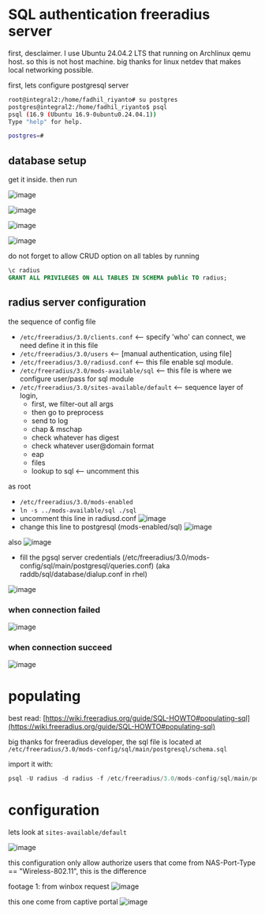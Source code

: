 # SQL authentication freeradius server

first, desclaimer. I use Ubuntu 24.04.2 LTS that running on Archlinux qemu host. so this is not host machine.
big thanks for linux netdev that makes local networking possible.

first, lets configure postgresql server 

```sh
root@integral2:/home/fadhil_riyanto# su postgres
postgres@integral2:/home/fadhil_riyanto$ psql
psql (16.9 (Ubuntu 16.9-0ubuntu0.24.04.1))
Type "help" for help.

postgres=# 
```
## database setup

get it inside. then run

![image](/assets/0b31f1fb1d97b32e112694dfd750fcc3b92093645f508ce8fa438a0db2cb899fd2f0998547e4bdc11ac18ebb15bb735e6418d9fae86960146d3acfed.png)

![image](/assets/5fb4e7aa16213974a3e2db1bf3f1efbf60963f9489610aa012244e484c45351272758aedd68c41b79f1a4dac034c30e5fea04f1ab2caf5efe849df87.png)

![image](/assets/7fffd04029a9a3640c8ffc737d03ef9339da23e60c7189f3a567e733c49cc24d569843fd1e7611015a05c06dd794129b7536bf92ef2e83caaddf40aa.png)

![image](/assets/5aab65a8641c5e71d111bbb878e53009adbe5b74d8715d5adb371fd4ba81a2b0873fbed49ae237c6c816e7d779535a5c5ada5173c566ae341c83177d.png)

do not forget to allow CRUD option on all tables by running

```sql
\c radius
GRANT ALL PRIVILEGES ON ALL TABLES IN SCHEMA public TO radius;
```

## radius server configuration 

the sequence of config file

- `/etc/freeradius/3.0/clients.conf` <-- specify 'who' can connect, we need define it in this file
- `/etc/freeradius/3.0/users` <-- [manual authentication, using file]
- `/etc/freeradius/3.0/radiusd.conf` <-- this file enable sql module.
- `/etc/freeradius/3.0/mods-available/sql` <-- this file is where we configure user/pass for sql module
- `/etc/freeradius/3.0/sites-available/default` <-- sequence layer of login, 
	- first, we filter-out all args
	- then go to preprocess
	- send to log
	- chap & mschap
	- check whatever has digest
	- check whatever user@domain format
	- eap
	- files
	- lookup to sql <-- uncomment this

as root

- `/etc/freeradius/3.0/mods-enabled`
- `ln -s ../mods-available/sql ./sql`
- uncomment this line in radiusd.conf
![image](/assets/d0665ba7eb645242c298dedbe2902e18796c7216dc8896139a721fab2415fa7611195ab9422d6948f86a427b9707e760fc0221f88fc230a67758b76d.png)
- change this line to postgresql (mods-enabled/sql)
![image](/assets/fdfd7b497384b6a5c5987b572b67fa8568798a334fadc2019039dcf90b8b6d534905f22318cf4c7af41a02ab7e2343f119de684f3044167e957c3196.png)

also 
![image](/assets/8d2a7f06a33c1eb1cd47bb7d3668d313b43431c18415335eecfbd41e24ea23ebaaf5ca351afa0987d3fa16a05fa05bb81f1324b17d8e7ef5abc916b4.png)
- fill the pgsql server credentials (/etc/freeradius/3.0/mods-config/sql/main/postgresql/queries.conf) (aka raddb/sql/database/dialup.conf in rhel)

![image](/assets/88a6744259611366420a5d727c6d0340d810087dab0abf04c70d2e2470cb06d85a74c82608b32feda254e2b333978fdcb4120294454460480cb4e270.png)

### when connection failed
![image](/assets/9717e76d53ae41ea098987ea8dfb4bbe936527330f4c1b9fb7aed97549ddb79ef0ef21a1663f8d9297537cc60cb768258b9a9fd4c959a1e48539bab6.png)

### when connection succeed
![image](/assets/4591156b3d62c9d877f6ae8def706c382955e5c8440c902c5098eac584894d6d24b8218338280b7b701156eec3cb480dacdbaac0b8947828932c72b0.png)

# populating
best read: [https://wiki.freeradius.org/guide/SQL-HOWTO#populating-sql](https://wiki.freeradius.org/guide/SQL-HOWTO#populating-sql)

big thanks for freeradius developer, the sql file is located at `/etc/freeradius/3.0/mods-config/sql/main/postgresql/schema.sql`

import it with: 

```sql
psql -U radius -d radius -f /etc/freeradius/3.0/mods-config/sql/main/postgresql/schema.sql
```

# configuration
lets look at `sites-available/default`

![image](/assets/b609f49cbcdf2c21d6291c8b173e74b9b8ff663c18c5bd1314fd3ec7eae39ec65ef238a89d9522f8ded12b3bd6ff1a0bcb2b6ce5fc5bc70146bb82f3.png)

this configuration only allow authorize users that come from NAS-Port-Type == "Wireless-802.11", this is the difference

footage 1: from winbox request
![image](/assets/599e5f76e91856db04f9d4cbdadd0d4c4384d7e073c91fa187c4754eefc83424ec9ecb304d5f166ae2204b4b6c471aa531e2b41045cb487d17e7440d.png)

this one come from captive portal
![image](/assets/b3d083c9d4dd4f95275e637bbf7a9a401086cd7bce221b536e1c500bf734d96647b0171dbca68e2d0e69fa23855bde1d9c4336f32c95289db615dcc3.png)